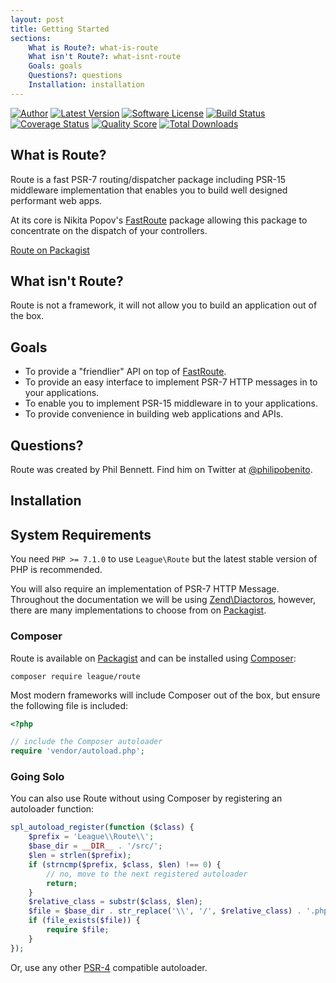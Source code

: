 ```yaml
---
layout: post
title: Getting Started
sections:
    What is Route?: what-is-route
    What isn't Route?: what-isnt-route
    Goals: goals
    Questions?: questions
    Installation: installation
---
```

[![Author](http://img.shields.io/badge/author-@philipobenito-blue.svg?style=flat-square)](https://twitter.com/philipobenito)
[![Latest Version](https://img.shields.io/github/release/thephpleague/route.svg?style=flat-square)](https://github.com/thephpleague/route/releases)
[![Software License](https://img.shields.io/badge/license-MIT-brightgreen.svg?style=flat-square)](https://github.com/thephpleague/route/blob/master/LICENSE.md)
[![Build Status](https://img.shields.io/travis/thephpleague/route/master.svg?style=flat-square)](https://travis-ci.org/thephpleague/route)
[![Coverage Status](https://img.shields.io/scrutinizer/coverage/g/thephpleague/route.svg?style=flat-square)](https://scrutinizer-ci.com/g/thephpleague/route/code-structure)
[![Quality Score](https://img.shields.io/scrutinizer/g/thephpleague/route.svg?style=flat-square)](https://scrutinizer-ci.com/g/thephpleague/route)
[![Total Downloads](https://img.shields.io/packagist/dt/league/route.svg?style=flat-square)](https://packagist.org/packages/league/route)

## What is Route?

Route is a fast PSR-7 routing/dispatcher package including PSR-15 middleware implementation that enables you to build well designed performant web apps.

At its core is Nikita Popov's [FastRoute](https://github.com/nikic/FastRoute) package allowing this package to concentrate on the dispatch of your controllers.

[Route on Packagist](https://packagist.org/packages/league/route)

## What isn't Route?

Route is not a framework, it will not allow you to build an application out of the box.

## Goals

- To provide a "friendlier" API on top of [FastRoute](https://github.com/nikic/FastRoute).
- To provide an easy interface to implement PSR-7 HTTP messages in to your applications.
- To enable you to implement PSR-15 middleware in to your applications.
- To provide convenience in building web applications and APIs.

## Questions?

Route was created by Phil Bennett. Find him on Twitter at [@philipobenito](https://twitter.com/philipobenito).

## Installation

## System Requirements

You need `PHP >= 7.1.0` to use `League\Route` but the latest stable version of PHP is recommended.

You will also require an implementation of PSR-7 HTTP Message. Throughout the documentation we will be using [Zend\Diactoros](https://github.com/zendframework/zend-diactoros), however, there are many implementations to choose from on [Packagist](https://packagist.org/providers/psr/http-message-implementation).

### Composer

Route is available on [Packagist](https://packagist.org/packages/league/route) and can be installed using [Composer](https://getcomposer.org/):

~~~
composer require league/route
~~~

Most modern frameworks will include Composer out of the box, but ensure the following file is included:

~~~php
<?php

// include the Composer autoloader
require 'vendor/autoload.php';
~~~

### Going Solo

You can also use Route without using Composer by registering an autoloader function:

~~~php
spl_autoload_register(function ($class) {
    $prefix = 'League\\Route\\';
    $base_dir = __DIR__ . '/src/';
    $len = strlen($prefix);
    if (strncmp($prefix, $class, $len) !== 0) {
        // no, move to the next registered autoloader
        return;
    }
    $relative_class = substr($class, $len);
    $file = $base_dir . str_replace('\\', '/', $relative_class) . '.php';
    if (file_exists($file)) {
        require $file;
    }
});
~~~

Or, use any other [PSR-4](http://www.php-fig.org/psr/psr-4/) compatible autoloader.

